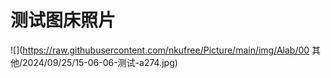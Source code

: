 # 测试图床照片

![](https://raw.githubusercontent.com/nkufree/Picture/main/img/Alab/00 其他/2024/09/25/15-06-06-测试-a274.jpg)
